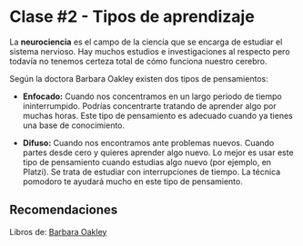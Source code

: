 # Clase #2 - Tipos de aprendizaje

La **neurociencia** es el campo de la ciencia que se encarga de estudiar el sistema nervioso. Hay muchos estudios e investigaciones al respecto pero todavía no tenemos certeza total de cómo funciona nuestro cerebro.

Según la doctora Barbara Oakley existen dos tipos de pensamientos:

- **Enfocado:** Cuando nos concentramos en un largo periodo de tiempo ininterrumpido. Podrías concentrarte tratando de aprender algo por muchas horas. Este tipo de pensamiento es adecuado cuando ya tienes una base de conocimiento.

- **Difuso:** Cuando nos encontramos ante problemas nuevos. Cuando partes desde cero y quieres aprender algo nuevo. Lo mejor es usar este tipo de pensamiento cuando estudias algo nuevo (por ejemplo, en Platzi). Se trata de estudiar con interrupciones de tiempo. La técnica pomodoro te ayudará mucho en este tipo de pensamiento.

## Recomendaciones

Libros de: [Barbara Oakley](https://barbaraoakley.com/)
